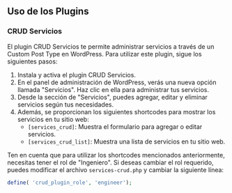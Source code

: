 ## Uso de los Plugins

### CRUD Servicios

El plugin CRUD Servicios te permite administrar servicios a través de un Custom Post Type en WordPress. Para utilizar este plugin, sigue los siguientes pasos:

1. Instala y activa el plugin CRUD Servicios.
2. En el panel de administración de WordPress, verás una nueva opción llamada "Servicios". Haz clic en ella para administrar tus servicios.
3. Desde la sección de "Servicios", puedes agregar, editar y eliminar servicios según tus necesidades.
4. Además, se proporcionan los siguientes shortcodes para mostrar los servicios en tu sitio web:
   - `[services_crud]`: Muestra el formulario para agregar o editar servicios.
   - `[services_crud_list]`: Muestra una lista de servicios en tu sitio web.

Ten en cuenta que para utilizar los shortcodes mencionados anteriormente, necesitas tener el rol de "Ingeniero". Si deseas cambiar el rol requerido, puedes modificar el archivo `services-crud.php` y cambiar la siguiente línea: 
```php
define( 'crud_plugin_role', 'engineer');
```